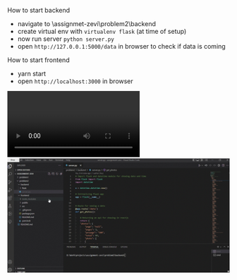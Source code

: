How to start backend

- navigate to \assignmet-zevi\problem2\backend
- create virtual env with `virtualenv flask` (at time of setup)
- now run server `python server.py`
- open `http://127.0.0.1:5000/data` in browser to check if data is coming

How to start frontend

- yarn start
- open `http://localhost:3000` in browser

<!-- <video src='your URL here' width=180/> -->

![video](https://raw.githubusercontent.com/vikrantshroti/assignment-zevi/master/problem2/demo.mp4)
![gif](https://raw.githubusercontent.com/vikrantshroti/assignment-zevi/master/problem2/demo.gif)
